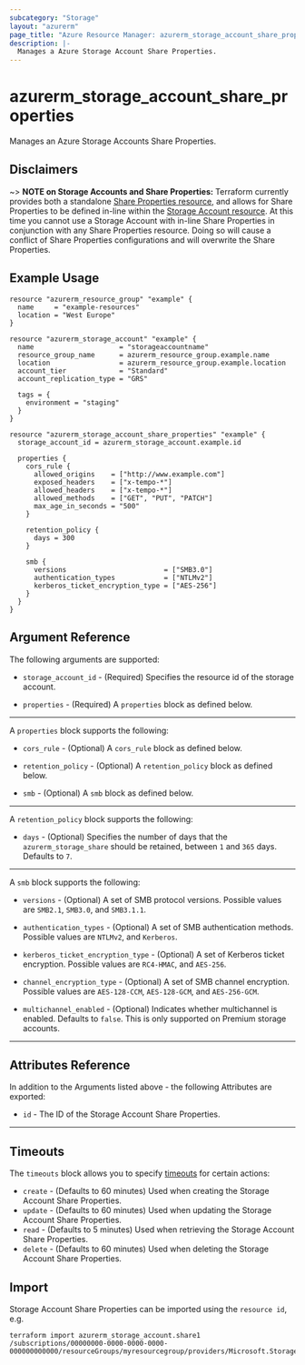```yaml
---
subcategory: "Storage"
layout: "azurerm"
page_title: "Azure Resource Manager: azurerm_storage_account_share_properties"
description: |-
  Manages a Azure Storage Account Share Properties.
---
```


# azurerm_storage_account_share_properties

Manages an Azure Storage Accounts Share Properties.

## Disclaimers

~> **NOTE on Storage Accounts and Share Properties:** Terraform currently provides both a standalone [Share Properties resource](storage_account_share_properties.html), and allows for Share Properties to be defined in-line within the [Storage Account resource](storage_account.html). At this time you cannot use a Storage Account with in-line Share Properties in conjunction with any Share Properties resource. Doing so will cause a conflict of Share Properties configurations and will overwrite the Share Properties.

## Example Usage

```hcl
resource "azurerm_resource_group" "example" {
  name     = "example-resources"
  location = "West Europe"
}

resource "azurerm_storage_account" "example" {
  name                     = "storageaccountname"
  resource_group_name      = azurerm_resource_group.example.name
  location                 = azurerm_resource_group.example.location
  account_tier             = "Standard"
  account_replication_type = "GRS"

  tags = {
    environment = "staging"
  }
}

resource "azurerm_storage_account_share_properties" "example" {
  storage_account_id = azurerm_storage_account.example.id

  properties {
    cors_rule {
      allowed_origins    = ["http://www.example.com"]
      exposed_headers    = ["x-tempo-*"]
      allowed_headers    = ["x-tempo-*"]
      allowed_methods    = ["GET", "PUT", "PATCH"]
      max_age_in_seconds = "500"
    }

    retention_policy {
      days = 300
    }

    smb {
      versions                        = ["SMB3.0"]
      authentication_types            = ["NTLMv2"]
      kerberos_ticket_encryption_type = ["AES-256"]
    }
  }
}
```

## Argument Reference

The following arguments are supported:

* `storage_account_id` - (Required) Specifies the resource id of the storage account.

* `properties` - (Required) A `properties` block as defined below.

---

A `properties` block supports the following:

* `cors_rule` - (Optional) A `cors_rule` block as defined below.

* `retention_policy` - (Optional) A `retention_policy` block as defined below.

* `smb` - (Optional) A `smb` block as defined below.

---

A `retention_policy` block supports the following:

* `days` - (Optional) Specifies the number of days that the `azurerm_storage_share` should be retained, between `1` and `365` days. Defaults to `7`.

---

A `smb` block supports the following:

* `versions` - (Optional) A set of SMB protocol versions. Possible values are `SMB2.1`, `SMB3.0`, and `SMB3.1.1`.

* `authentication_types` - (Optional) A set of SMB authentication methods. Possible values are `NTLMv2`, and `Kerberos`.

* `kerberos_ticket_encryption_type` - (Optional) A set of Kerberos ticket encryption. Possible values are `RC4-HMAC`, and `AES-256`.

* `channel_encryption_type` - (Optional) A set of SMB channel encryption. Possible values are `AES-128-CCM`, `AES-128-GCM`, and `AES-256-GCM`.

* `multichannel_enabled` - (Optional) Indicates whether multichannel is enabled. Defaults to `false`. This is only supported on Premium storage accounts.

---

## Attributes Reference

In addition to the Arguments listed above - the following Attributes are exported:

* `id` - The ID of the Storage Account Share Properties.

---

## Timeouts

The `timeouts` block allows you to specify [timeouts](https://www.terraform.io/language/resources/syntax#operation-timeouts) for certain actions:

* `create` - (Defaults to 60 minutes) Used when creating the Storage Account Share Properties.
* `update` - (Defaults to 60 minutes) Used when updating the Storage Account Share Properties.
* `read` - (Defaults to 5 minutes) Used when retrieving the Storage Account Share Properties.
* `delete` - (Defaults to 60 minutes) Used when deleting the Storage Account Share Properties.

## Import

Storage Account Share Properties can be imported using the `resource id`, e.g.

```shell
terraform import azurerm_storage_account.share1 /subscriptions/00000000-0000-0000-0000-000000000000/resourceGroups/myresourcegroup/providers/Microsoft.Storage/storageAccounts/myaccount
```
